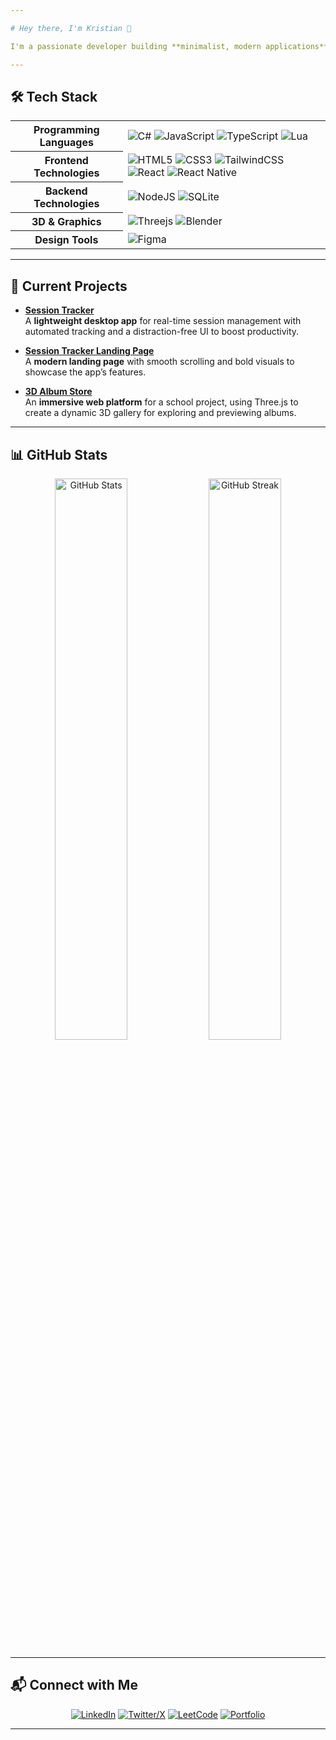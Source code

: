 ```yaml
---

# Hey there, I'm Kristian 👋

I'm a passionate developer building **minimalist, modern applications** that fuse functionality with sleek design. From intuitive desktop tools to immersive web experiences, I prioritize clean code and user-focused solutions.

---
```


## 🛠️ Tech Stack

<table>
  <tr>
    <th>Programming Languages</th>
    <td>
      <img src="https://img.shields.io/badge/c%23-%23239120.svg?style=flat-square&logo=csharp&logoColor=white" alt="C#">
      <img src="https://img.shields.io/badge/javascript-%23323330.svg?style=flat-square&logo=javascript&logoColor=%23F7DF1E" alt="JavaScript">
      <img src="https://img.shields.io/badge/typescript-%23007ACC.svg?style=flat-square&logo=typescript&logoColor=white" alt="TypeScript">
      <img src="https://img.shields.io/badge/lua-%232C2D72.svg?style=flat-square&logo=lua&logoColor=white" alt="Lua">
    </td>
  </tr>
  <tr>
    <th>Frontend Technologies</th>
    <td>
      <img src="https://img.shields.io/badge/html5-%23E34F26.svg?style=flat-square&logo=html5&logoColor=white" alt="HTML5">
      <img src="https://img.shields.io/badge/css3-%231572B6.svg?style=flat-square&logo=css3&logoColor=white" alt="CSS3">
      <img src="https://img.shields.io/badge/tailwindcss-%2338B2AC.svg?style=flat-square&logo=tailwind-css&logoColor=white" alt="TailwindCSS">
      <img src="https://img.shields.io/badge/react-%2320232a.svg?style=flat-square&logo=react&logoColor=%2361DAFB" alt="React">
      <img src="https://img.shields.io/badge/react_native-%2320232a.svg?style=flat-square&logo=react&logoColor=%2361DAFB" alt="React Native">
    </td>
  </tr>
  <tr>
    <th>Backend Technologies</th>
    <td>
      <img src="https://img.shields.io/badge/node.js-6DA55F?style=flat-square&logo=node.js&logoColor=white" alt="NodeJS">
      <img src="https://img.shields.io/badge/sqlite-%2307405e.svg?style=flat-square&logo=sqlite&logoColor=white" alt="SQLite">
    </td>
  </tr>
  <tr>
    <th>3D & Graphics</th>
    <td>
      <img src="https://img.shields.io/badge/threejs-black?style=flat-square&logo=three.js&logoColor=white" alt="Threejs">
      <img src="https://img.shields.io/badge/blender-%23F5792A.svg?style=flat-square&logo=blender&logoColor=white" alt="Blender">
    </td>
  </tr>
  <tr>
    <th>Design Tools</th>
    <td>
      <img src="https://img.shields.io/badge/figma-%23F24E1E.svg?style=flat-square&logo=figma&logoColor=white" alt="Figma">
    </td>
  </tr>
</table>

---

## 🚀 Current Projects

- **[Session Tracker](https://github.com/1fifly/session-tracker)**  
  A **lightweight desktop app** for real-time session management with automated tracking and a distraction-free UI to boost productivity.

- **[Session Tracker Landing Page](https://github.com/1fifly/session-tracker-landing)**  
  A **modern landing page** with smooth scrolling and bold visuals to showcase the app’s features.

- **[3D Album Store](https://github.com/1fifly/3d-album-store)**  
  An **immersive web platform** for a school project, using Three.js to create a dynamic 3D gallery for exploring and previewing albums.

---

## 📊 GitHub Stats

<p align="center">
  <img src="https://github-readme-stats.vercel.app/api?username=1fifly&show_icons=true&theme=transparent&hide_border=true&title_color=ffffff&text_color=94a3b8&icon_color=60a5fa" alt="GitHub Stats" width="48%">
  <img src="https://github-readme-streak-stats.herokuapp.com/?user=1fifly&theme=transparent&hide_border=true&title_color=ffffff&text_color=94a3b8&ring=60a5fa&fire=60a5fa&currStreakLabel=60a5fa" alt="GitHub Streak" width="48%">
</p>

---

## 📬 Connect with Me

<p align="center">
  <a href="https://linkedin.com/in/yourprofile"><img src="https://img.shields.io/badge/linkedin-%230077B5.svg?style=flat-square&logo=linkedin&logoColor=white" alt="LinkedIn"></a>
  <a href="https://x.com/yourhandle"><img src="https://img.shields.io/badge/X-%23000000.svg?style=flat-square&logo=X&logoColor=white" alt="Twitter/X"></a>
  <a href="https://leetcode.com/yourprofile"><img src="https://img.shields.io/badge/LeetCode-000000?style=flat-square&logo=LeetCode&logoColor=#d16c06" alt="LeetCode"></a>
  <a href="https://yourportfolio.com"><img src="https://img.shields.io/badge/Portfolio-%23000000.svg?style=flat-square&logo=firefox&logoColor=#FF7139" alt="Portfolio"></a>
</p>

---

